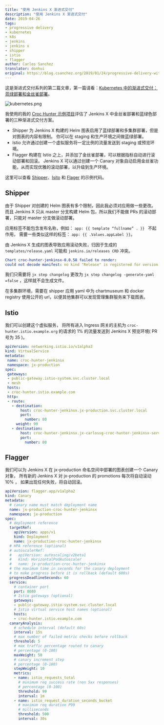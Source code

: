 ```yaml
---
title: "使用 Jenkins X 渐进式交付"
description: "使用 Jenkins X 渐进式交付"
date: 2019-04-26
tags:
- progressive delivery
- kubernetes
- k8s
- jenkins
- jenkins x
- shipper
- istio
- flagger
author: Carlos Sanchez
translator: donhui
original: https://blog.csanchez.org/2019/01/24/progressive-delivery-with-jenkins-x/
---
```


这是渐进式交付系列的第二篇文章，第一篇请看：[Kubernetes 中的渐进式交付：蓝绿部署和金丝雀部署](https://blog.csanchez.org/2019/01/22/progressive-delivery-in-kubernetes-blue-green-and-canary-deployments/)。

![kubernetes.png](kubernetes.png)

我使用的我的 [Croc Hunter 示例项目](https://github.com/carlossg/croc-hunter-jenkinsx-serverless)评估了 Jenkins X 中金丝雀部署和蓝绿色部署的三种渐进式交付方案。
- Shipper 为 Jenkins X 构建的 Helm 图表启用了蓝绿部署和多集群部署，但是对图表的内容有限制。
你可以在 staging 和生产环境之间做蓝绿部署。
- Istio 允许通过创建一个虚拟服务将一定比例的流量发送到 staging 或预览环境。
- Flagger 构建在 Istio 之上，并添加了金丝雀部署，可以根据指标自动进行滚动部署和回滚。
Jenkins X 可以通过创建一个 Canary 对象自动启用金丝雀功能，从而实现优雅的滚动部署，以升级到生产环境。

这里可以查看 [Shipper](https://github.com/carlossg/croc-hunter-jenkinsx-serverless/tree/master/shipper)、[Isito](https://github.com/carlossg/croc-hunter-jenkinsx-serverless/tree/master/istio) 和 [Flager](https://github.com/carlossg/croc-hunter-jenkinsx-serverless/tree/master/flagger) 的示例代码。

## Shipper

由于 Shipper 对创建的 Helm 图表有多个限制，因此我必须对应用做一些更改。
而且 Jenkins X 只从 master 分支构建 Helm 包，所以我们不能做 PRs 的滚动部署，只能对 master 分支做滚动部署。

应用标签不能包含发布名称，例如： `app: {{ template “fullname” . }} ` 不起作用，
需要一些类似这样的标签： `app: {{ .Values.appLabel }}`。

由 Jenkins X 生成的图表导致应用滚动失败，归因于生成的 `templates/release.yaml` 可能和 `jenkins.io/releases CRD` 冲突。

```yaml
Chart croc-hunter-jenkinsx-0.0.58 failed to render:
could not decode manifest: no kind "Release" is registered for version "jenkins.io/v1"
```

我们只需要将 `jx step changelog` 更改为 `jx step changelog -generate-yaml =false` ，这样就不会生成文件。

在多集群环境，需要在 shipper 应用 yaml 中为 chartmuseum 和 docker registry 使用公开的 url，以便其他集群可以发现管理集群服务来下载图表。

## Istio

我们可以创建这个虚拟服务，
将所有进入 Ingress 网关的主机为 `croc-hunter.istio.example.org` 的请求的
 1% 的流量发送到 Jenkins X 预览环境( PR 号为 35 )。

```yaml
apiVersion: networking.istio.io/v1alpha3
kind: VirtualService
metadata:
 name: croc-hunter-jenkinsx
 namespace: jx-production
spec:
 gateways:
 - public-gateway.istio-system.svc.cluster.local
 - mesh
 hosts:
 - croc-hunter.istio.example.com
 http:
 - route:
   - destination:
       host: croc-hunter-jenkinsx.jx-production.svc.cluster.local
       port:
         number: 80
     weight: 99
   - destination:
       host: croc-hunter-jenkinsx.jx-carlossg-croc-hunter-jenkinsx-serverless-pr-35.svc.cluster.local
       port:
         number: 80
```

## Flagger

我们可以为 Jenkins X 在 jx-production 命名空间中部署的图表创建一个 Canary 对象，
所有新的 Jenkins X 对 jx-production 的 promotions 每次将自动滚动 10% ，
如果出现任何失败，将自动回滚。

```yaml
apiVersion: flagger.app/v1alpha2
kind: Canary
metadata:
  # canary name must match deployment name
  name: jx-production-croc-hunter-jenkinsx
  namespace: jx-production
spec:
  # deployment reference
  targetRef:
    apiVersion: apps/v1
    kind: Deployment
    name: jx-production-croc-hunter-jenkinsx
  # HPA reference (optional)
  # autoscalerRef:
  #   apiVersion: autoscaling/v2beta1
  #   kind: HorizontalPodAutoscaler
  #   name: jx-production-croc-hunter-jenkinsx
  # the maximum time in seconds for the canary deployment
  # to make progress before it is rollback (default 600s)
  progressDeadlineSeconds: 60
  service:
    # container port
    port: 8080
    # Istio gateways (optional)
    gateways:
    - public-gateway.istio-system.svc.cluster.local
    # Istio virtual service host names (optional)
    hosts:
    - croc-hunter.istio.example.com
  canaryAnalysis:
    # schedule interval (default 60s)
    interval: 15s
    # max number of failed metric checks before rollback
    threshold: 5
    # max traffic percentage routed to canary
    # percentage (0-100)
    maxWeight: 50
    # canary increment step
    # percentage (0-100)
    stepWeight: 10
    metrics:
    - name: istio_requests_total
      # minimum req success rate (non 5xx responses)
      # percentage (0-100)
      threshold: 99
      interval: 1m
    - name: istio_request_duration_seconds_bucket
      # maximum req duration P99
      # milliseconds
      threshold: 500
      interval: 30s
```
